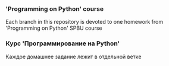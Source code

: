 ### 'Programming on Python' course

Each branch in this repository is devoted to one homework from 'Programming on Python' SPBU course

### Курс 'Программирование на Python'

Каждое домашнее задание лежит в отдельной ветке
